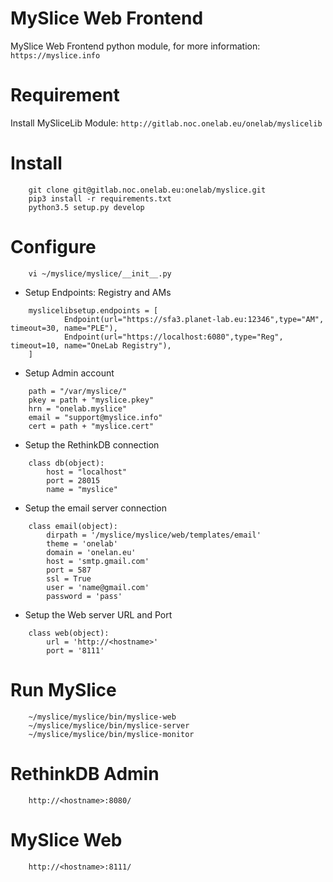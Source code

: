 MySlice Web Frontend
=======================

MySlice Web Frontend python module, for more information: `https://myslice.info`

Requirement
=======================
Install MySliceLib Module: `http://gitlab.noc.onelab.eu/onelab/myslicelib`

Install
=======================

~~~
    git clone git@gitlab.noc.onelab.eu:onelab/myslice.git
    pip3 install -r requirements.txt
    python3.5 setup.py develop
~~~


Configure
=======================

~~~
    vi ~/myslice/myslice/__init__.py
~~~


- Setup Endpoints: Registry and AMs
~~~
    myslicelibsetup.endpoints = [
            Endpoint(url="https://sfa3.planet-lab.eu:12346",type="AM", timeout=30, name="PLE"),
            Endpoint(url="https://localhost:6080",type="Reg", timeout=10, name="OneLab Registry"),
    ]
~~~

- Setup Admin account
~~~
    path = "/var/myslice/"
    pkey = path + "myslice.pkey"
    hrn = "onelab.myslice"
    email = "support@myslice.info"
    cert = path + "myslice.cert"
~~~

- Setup the RethinkDB connection
~~~
    class db(object):
        host = "localhost"
        port = 28015
        name = "myslice"
~~~
- Setup the email server connection
~~~
    class email(object):
        dirpath = '/myslice/myslice/web/templates/email'
        theme = 'onelab'
        domain = 'onelan.eu'
        host = 'smtp.gmail.com'
        port = 587
        ssl = True
        user = 'name@gmail.com'
        password = 'pass'
~~~
- Setup the Web server URL and Port
~~~
    class web(object):
        url = 'http://<hostname>'
        port = '8111'
~~~

Run MySlice
=======================

~~~
    ~/myslice/myslice/bin/myslice-web
    ~/myslice/myslice/bin/myslice-server
    ~/myslice/myslice/bin/myslice-monitor
~~~

RethinkDB Admin
=======================
~~~
    http://<hostname>:8080/
~~~

MySlice Web
=======================
~~~
    http://<hostname>:8111/
~~~